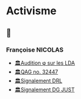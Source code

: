 # Activisme

## 📁
### Françoise NICOLAS

* <a id="phi"></a>[🏛Audition φ sur les LDA](https://videos.assemblee-nationale.fr/video.11564277_619e4378170dc.dysfonctionnements-de-la-justice-et-de-la-police-dans-l-affaire-dite-sa)
* <a id="qag"></a>[🏛QAG no. 32447](./nicolas-qag-32447.md)
* <a id="drl"></a>[🏛Signalement DRL](./nicolas-drl.md)
* <a id="ue"></a>[🏛Signalement DG JUST](./nicolas-ue.md)
